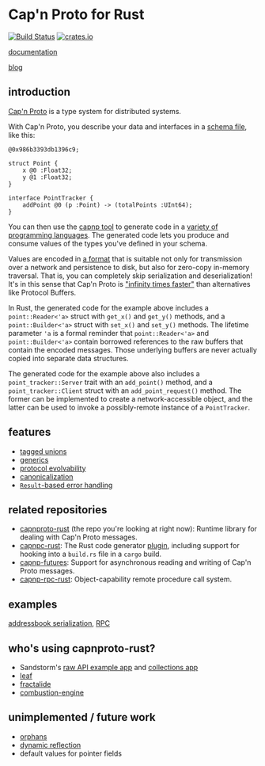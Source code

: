 # Cap'n Proto for Rust

[![Build Status](https://travis-ci.org/capnproto/capnproto-rust.svg?branch=master)](https://travis-ci.org/capnproto/capnproto-rust)
[![crates.io](http://meritbadge.herokuapp.com/capnp)](https://crates.io/crates/capnp)

[documentation](https://docs.capnproto-rust.org/capnp/)

[blog](https://dwrensha.github.io/capnproto-rust)

## introduction

[Cap'n Proto](https://capnproto.org) is a type system for distributed systems.

With Cap'n Proto, you describe your data and interfaces
in a [schema file](https://capnproto.org/language.html), like this:

```capnp
@0x986b3393db1396c9;

struct Point {
    x @0 :Float32;
    y @1 :Float32;
}

interface PointTracker {
    addPoint @0 (p :Point) -> (totalPoints :UInt64);
}
```

You can then use the [capnp tool](https://capnproto.org/capnp-tool.html#compiling-schemas)
to generate code in a [variety of programming languages](https://capnproto.org/otherlang.html).
The generated code lets you produce and consume values of the
types you've defined in your schema.

Values are encoded in [a format](https://capnproto.org/encoding.html) that
is suitable not only for transmission over a network and persistence to disk,
but also for zero-copy in-memory traversal.
That is, you can completely skip serialization and deserialization!
It's in this sense that Cap'n Proto is
["infinity times faster"](https://capnproto.org/news/2013-04-01-announcing-capn-proto.html)
than alternatives like Protocol Buffers.

In Rust, the generated code for the example above includes
a `point::Reader<'a>` struct with `get_x()` and `get_y()` methods,
and a `point::Builder<'a>` struct with `set_x()` and `set_y()` methods.
The lifetime parameter `'a` is a formal reminder
that `point::Reader<'a>` and `point::Builder<'a>`
contain borrowed references to the raw buffers that contain the encoded messages.
Those underlying buffers are never actually copied into separate data structures.

The generated code for the example above also includes
a `point_tracker::Server` trait with an `add_point()` method,
and a `point_tracker::Client` struct with an `add_point_request()` method.
The former can be implemented to create a network-accessible object,
and the latter can be used to invoke a possibly-remote instance of a `PointTracker`.

## features

- [tagged unions](https://capnproto.org/language.html#unions)
- [generics](https://capnproto.org/language.html#generic-types)
- [protocol evolvability](https://capnproto.org/language.html#evolving-your-protocol)
- [canonicalization](https://capnproto.org/encoding.html#canonicalization)
- [`Result`-based error handling](https://dwrensha.github.io/capnproto-rust/2015/03/21/error-handling-revisited.html)

## related repositories
- [capnproto-rust](https://github.com/dwrensha/capnproto-rust) (the repo you're looking at right now):
  Runtime library for dealing with Cap'n Proto messages.
- [capnpc-rust](https://github.com/dwrensha/capnpc-rust): The Rust code generator
  [plugin](https://capnproto.org/otherlang.html#how-to-write-compiler-plugins),
  including support for hooking into a `build.rs` file in a `cargo` build.
- [capnp-futures](https://github.com/dwrensha/capnp-futures-rs): Support for asynchronous reading and writing
  of Cap'n Proto messages.
- [capnp-rpc-rust](https://github.com/dwrensha/capnp-rpc-rust): Object-capability remote procedure call
  system.

## examples

[addressbook serialization](https://github.com/dwrensha/capnpc-rust/tree/master/example/addressbook),
[RPC](https://github.com/dwrensha/capnp-rpc-rust/tree/master/examples)

## who's using capnproto-rust?

- Sandstorm's [raw API example app](https://github.com/dwrensha/sandstorm-rawapi-example-rust) and
  [collections app](https://github.com/sandstorm-io/collections-app)
- [leaf](https://github.com/autumnai/leaf)
- [fractalide](https://github.com/fractalide/fractalide)
- [combustion-engine](https://github.com/combustion-engine/combustion/tree/master/combustion_protocols)

## unimplemented / future work

- [orphans](https://capnproto.org/cxx.html#orphans)
- [dynamic reflection](https://capnproto.org/cxx.html#dynamic-reflection)
- default values for pointer fields


